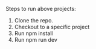 Steps to run above projects:

1. Clone the repo.
2. Checkout to a specific project
3. Run npm install
4. Run npm run dev

<!-- api: https://fakestoreapi.com/products/ -->
